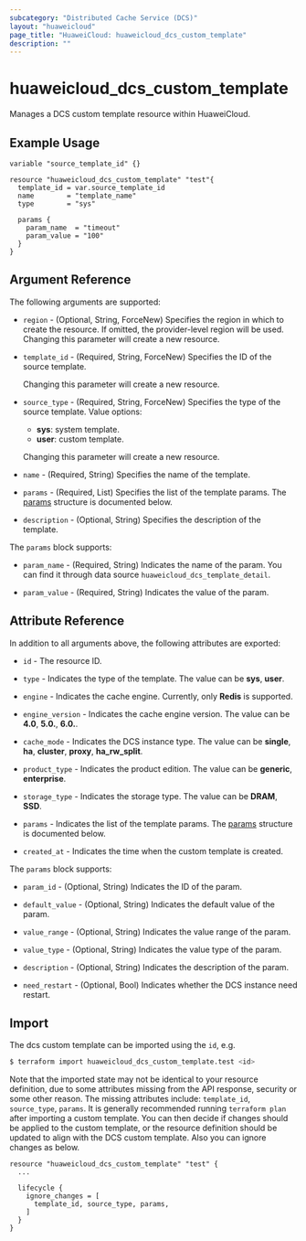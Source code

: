 ```yaml
---
subcategory: "Distributed Cache Service (DCS)"
layout: "huaweicloud"
page_title: "HuaweiCloud: huaweicloud_dcs_custom_template"
description: ""
---
```


# huaweicloud_dcs_custom_template

Manages a DCS custom template resource within HuaweiCloud.

## Example Usage

```hcl
variable "source_template_id" {}

resource "huaweicloud_dcs_custom_template" "test"{
  template_id = var.source_template_id
  name        = "template_name"
  type        = "sys"

  params {
    param_name  = "timeout"
    param_value = "100"
  }
}
```

## Argument Reference

The following arguments are supported:

* `region` - (Optional, String, ForceNew) Specifies the region in which to create the resource.
  If omitted, the provider-level region will be used. Changing this parameter will create a new resource.

* `template_id` - (Required, String, ForceNew) Specifies the ID of the source template.

  Changing this parameter will create a new resource.

* `source_type` - (Required, String, ForceNew) Specifies the type of the source template. Value options:
  + **sys**: system template.
  + **user**: custom template.

  Changing this parameter will create a new resource.

* `name` - (Required, String) Specifies the name of the template.

* `params` - (Required, List) Specifies the list of the template params.
The [params](#CustomTemplate_Param) structure is documented below.

* `description` - (Optional, String) Specifies the description of the template.

<a name="CustomTemplate_Param"></a>
The `params` block supports:

* `param_name` - (Required, String) Indicates the name of the param. You can find it through data source
  `huaweicloud_dcs_template_detail`.

* `param_value` - (Required, String) Indicates the value of the param.

## Attribute Reference

In addition to all arguments above, the following attributes are exported:

* `id` - The resource ID.

* `type` - Indicates the type of the template. The value can be **sys**, **user**.

* `engine` - Indicates the cache engine. Currently, only **Redis** is supported.

* `engine_version` - Indicates the cache engine version. The value can be **4.0**, **5.0.**, **6.0.**.

* `cache_mode` - Indicates the DCS instance type. The value can be **single**, **ha**, **cluster**, **proxy**,
  **ha_rw_split**.

* `product_type` - Indicates the product edition. The value can be **generic**, **enterprise**.

* `storage_type` - Indicates the storage type. The value can be **DRAM**, **SSD**.

* `params` - Indicates the list of the template params.
  The [params](#CustomTemplate_Param) structure is documented below.

* `created_at` - Indicates the time when the custom template is created.

<a name="CustomTemplate_Param"></a>
The `params` block supports:

* `param_id` - (Optional, String) Indicates the ID of the param.

* `default_value` - (Optional, String) Indicates the default value of the param.

* `value_range` - (Optional, String) Indicates the value range of the param.

* `value_type` - (Optional, String) Indicates the value type of the param.

* `description` - (Optional, String) Indicates the description of the param.

* `need_restart` - (Optional, Bool) Indicates whether the DCS instance need restart.

## Import

The dcs custom template can be imported using the `id`, e.g.

```bash
$ terraform import huaweicloud_dcs_custom_template.test <id>
```

Note that the imported state may not be identical to your resource definition, due to some attributes missing from the
API response, security or some other reason. The missing attributes include: `template_id`, `source_type`, `params`. It
is generally recommended running `terraform plan` after importing a custom template. You can then decide if changes
should be applied to the custom template, or the resource definition should be updated to align with the DCS custom
template. Also you can ignore changes as below.

```hcl
resource "huaweicloud_dcs_custom_template" "test" {
  ...

  lifecycle {
    ignore_changes = [
      template_id, source_type, params,
    ]
  }
}
```
